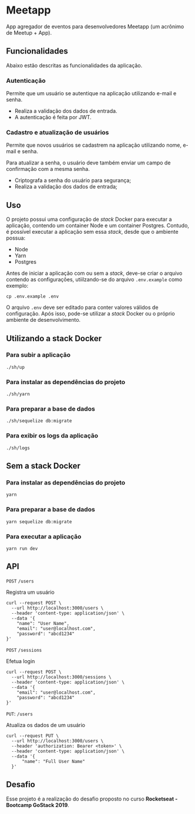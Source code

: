 # Meetapp

App agregador de eventos para desenvolvedores Meetapp (um acrônimo de Meetup + App).

## Funcionalidades

Abaixo estão descritas as funcionalidades da aplicação.

### Autenticação

Permite que um usuário se autentique na aplicação utilizando e-mail e senha.

- Realiza a validação dos dados de entrada.
- A autenticação é feita por JWT.

### Cadastro e atualização de usuários

Permite que novos usuários se cadastrem na aplicação utilizando nome, e-mail e senha.

Para atualizar a senha, o usuário deve também enviar um campo de confirmação com a mesma senha.

- Criptografa a senha do usuário para segurança;
- Realiza a validação dos dados de entrada;

## Uso

O projeto possui uma configuração de *stack* Docker para executar a aplicação, contendo um container Node e um container Postgres. Contudo, é possível executar a aplicação sem essa *stack*, desde que o ambiente possua:

- Node
- Yarn
- Postgres

Antes de iniciar a aplicação com ou sem a *stack*, deve-se criar o arquivo contendo as configurações, utiilzando-se do arquivo `.env.example` como exemplo:

```
cp .env.example .env
```

O arquivo `.env` deve ser editado para conter valores válidos de configuração. Após isso, pode-se utilizar a *stack* Docker ou o próprio ambiente de desenvolvimento.


## Utilizando a stack Docker

### Para subir a aplicação

```
./sh/up
```

### Para instalar as dependências do projeto

```
./sh/yarn
```

### Para preparar a base de dados

```
./sh/sequelize db:migrate
```

### Para exibir os logs da aplicação

```
./sh/logs
```


## Sem a stack Docker

### Para instalar as dependências do projeto

```
yarn
```

### Para preparar a base de dados

```
yarn sequelize db:migrate
```

### Para executar a aplicação

```
yarn run dev
```

## API

`POST` `/users`

Registra um usuário

```
curl --request POST \
  --url http://localhost:3000/users \
  --header 'content-type: application/json' \
  --data '{
	"name": "User Name",
	"email": "user@localhost.com",
	"password": "abcd1234"
}'
```

`POST` `/sessions`

Efetua login

```
curl --request POST \
  --url http://localhost:3000/sessions \
  --header 'content-type: application/json' \
  --data '{
	"email": "user@localhost.com",
	"password": "abcd1234"
}'
```

`PUT`: `/users`

Atualiza os dados de um usuário

```
curl --request PUT \
  --url http://localhost:3000/users \
  --header 'authorization: Bearer <token>' \
  --header 'content-type: application/json' \
  --data '{
	  "name": "Full User Name"
  }'
```

## Desafio

Esse projeto é a realização do desafio proposto no curso **Rocketseat - Bootcamp GoStack 2019**.

